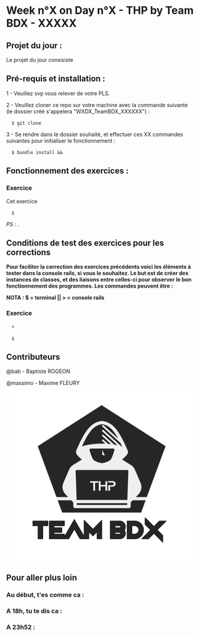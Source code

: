# Week n°X on Day n°X - THP by Team BDX - XXXXX

## Projet du jour :

Le projet du jour consisiste

## Pré-requis et installation :

1 - Veuillez svp vous relever de votre PLS.

2 - Veuillez cloner ce repo sur votre machine avec la commande suivante (le dossier créé s'appelera "WXDX_TeamBDX_XXXXXX") :

```
  $ git clone
```

3 - Se rendre dans le dossier souhaité, et effectuer ces XX commandes suivantes pour initialiser le fonctionnement :

```
  $ bundle install &&
```


## Fonctionnement des exercices :

### Exercice

Cet exercice

```
  $
```

*PS : .*

## Conditions de test des exercices pour les corrections

**Pour faciliter la correction des exercices précédents voici les éléments à tester dans la console rails, si vous le souhaitez. Le but est de créer des instances de classes, et des liaisons entre celles-ci pour observer le bon fonctionnement des programmes. Les commandes peuvent être :**

**NOTA : $ = terminal || > = console rails**

### Exercice

```
  >

  $
```

## Contributeurs

@bab - Baptiste ROGEON

@massimo - Maxime FLEURY

<p align="center">
  <img src="THP_BDX.png"/>
</p>

## Pour aller plus loin

### Au début, t'es comme ca :


### A 18h, tu te dis ca :


### A 23h52 :

